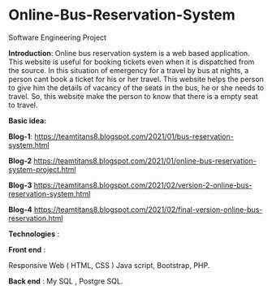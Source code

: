 # Online-Bus-Reservation-System
Software Engineering Project 

**Introduction**:
 Online bus reservation system is a web based application. 
 This website is useful for booking tickets even when it is dispatched from the source.
 In this situation of emergency for a travel by bus at nights, a person cant book a ticket for his or her travel. 
 This website helps the person to give him the details of vacancy of the seats in the bus, he or she needs to travel.
 So, this website make the person to know that there is a empty seat to travel.
 
 **Basic idea:**
 
 **Blog-1**: https://teamtitans8.blogspot.com/2021/01/bus-reservation-system.html
 
 **Blog-2** https://teamtitans8.blogspot.com/2021/01/online-bus-reservation-system-project.html
 
**Blog-3**  https://teamtitans8.blogspot.com/2021/02/version-2-online-bus-reservation-system.html

**Blog-4** https://teamtitans8.blogspot.com/2021/02/final-version-online-bus-reservation.html

 
  **Technologies** :
 
**Front end** : 

Responsive Web ( HTML, CSS )
Java script,
Bootstrap,
PHP.

**Back end** : 
My SQL ,
Postgre SQL.

